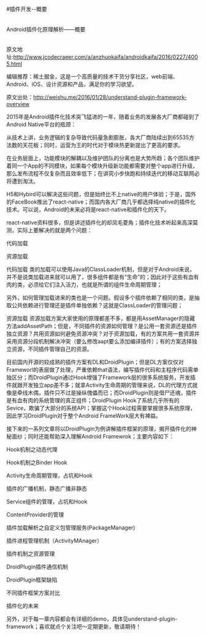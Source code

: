 
#插件开发--概要

######
Android插件化原理解析——概要
######

原文地址:http://www.jcodecraeer.com/a/anzhuokaifa/androidkaifa/2016/0227/4005.html

编辑推荐：稀土掘金，这是一个高质量的技术干货分享社区，web前端、Android、iOS、设计资源和产品，满足你的学习欲望。

原文出处：http://weishu.me/2016/01/28/understand-plugin-framework-overview 

2015年是Android插件化技术突飞猛进的一年，随着业务的发展各大厂商都碰到了Android Native平台的瓶颈：

从技术上讲，业务逻辑的复杂导致代码量急剧膨胀，各大厂商陆续出到65535方法数的天花板；同时，运营为王的时代对于模块热更新提出了更高的要求。

在业务层面上，功能模块的解耦以及维护团队的分离也是大势所趋；各个团队维护着同一个App的不同模块，如果每个模块升级新功能都需要对整个app进行升级，那么发布流程不仅复杂而且效率低下；在讲究小步快跑和持续迭代的移动互联网必将遭到淘汰。

H5和Hybird可以解决这些问题，但是始终比不上native的用户体验；于是，国外的FaceBook推出了react-native；而国内各大厂商几乎都选择纯native的插件化技术。可以说，Android的未来必将是react-native和插件化的天下。


react-native资料很多，但是讲述插件化的却凤毛菱角；插件化技术听起来高深莫测，实际上要解决的就是两个问题：

代码加载

资源加载

代码加载
类的加载可以使用Java的ClassLoader机制，但是对于Android来说，并不是说类加载进来就可以用了，很多组件都是有“生命”的；因此对于这些有血有肉的类，必须给它们注入活力，也就是所谓的组件生命周期管理；

另外，如何管理加载进来的类也是一个问题。假设多个插件依赖了相同的类，是抽取公共依赖进行管理还是插件单独依赖？这就是ClassLoader的管理问题；

资源加载
资源加载方案大家使用的原理都差不多，都是用AssetManager的隐藏方法addAssetPath；但是，不同插件的资源如何管理？是公用一套资源还是插件独立资源？共用资源如何避免资源冲突？对于资源加载，有的方案共用一套资源并采用资源分段机制解决冲突（要么修改aapt要么添加编译插件）；有的方案选择独立资源，不同插件管理自己的资源。

目前国内开源的较成熟的插件方案有DL和DroidPlugin；但是DL方案仅仅对Frameworl的表层做了处理，严重依赖that语法，编写插件代码和主程序代码需单独区分；而DroidPlugin通过Hook增强了Framework层的很多系统服务，开发插件就跟开发独立app差不多；就拿Activity生命周期的管理来说，DL的代理方式就像是牵线木偶，插件只不过是操纵傀儡而已；而DroidPlugin则是借尸还魂，插件是有血有肉的系统管理的真正组件；DroidPlugin Hook了系统几乎所有的Sevice，欺骗了大部分的系统API；掌握这个Hook过程需要掌握很多系统原理，因此学习DroidPlugin对于整个Android FrameWork层大有裨益。

接下来的一系列文章将以DroidPlugin为例讲解插件框架的原理，揭开插件化的神秘面纱；同时还能帮助深入理解Android Framewrok；主要内容如下：

Hook机制之动态代理

Hook机制之Binder Hook

Activity生命周期管理，占坑和Hook

插件的广播机制，静态广播非静态

Service组件的管理，占坑和Hook

ContentProvider的管理

插件加载解析之自定义包管理服务(PackageManager)

插件进程管理机制（ActivityMAnager）

插件机制之资源管理

DroidPlugin插件通信机制

DroidPlugin框架缺陷

不同插件框架方案对比

插件化的未来

另外，对于每一章内容都会有详细的demo，具体见understand-plugin-framework；喜欢就点个关注吧～定期更新，敬请期待！


